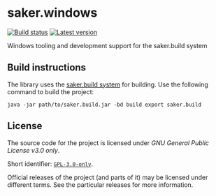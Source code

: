 # saker.windows

[![Build status](https://img.shields.io/azure-devops/build/sakerbuild/6fc2e4d9-c1b3-43db-84a8-900dd94c937a/27/master)](https://dev.azure.com/sakerbuild/saker.windows/_build) [![Latest version](https://mirror.nest.saker.build/badges/saker.windows/version.svg)](https://nest.saker.build/package/saker.windows "saker.windows | saker.nest")

Windows tooling and development support for the saker.build system

## Build instructions

The library uses the [saker.build system](https://saker.build) for building. Use the following command to build the project:

```
java -jar path/to/saker.build.jar -bd build export saker.build
```

## License

The source code for the project is licensed under *GNU General Public License v3.0 only*.

Short identifier: [`GPL-3.0-only`](https://spdx.org/licenses/GPL-3.0-only.html).

Official releases of the project (and parts of it) may be licensed under different terms. See the particular releases for more information.
